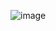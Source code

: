 ![image](https://github.com/nbkurian11/Snake-Game/assets/70000001/daf1f947-ced9-477d-a71e-9c31d83de860)

